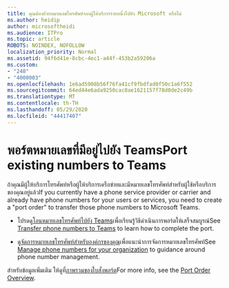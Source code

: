 ```yaml
---
title: คุณต้องย้ายหมายเลขโทรศัพท์จากผู้ให้บริการรายหนึ่งไปยัง Microsoft หรือไม่
ms.author: heidip
author: microsoftheidi
ms.audience: ITPro
ms.topic: article
ROBOTS: NOINDEX, NOFOLLOW
localization_priority: Normal
ms.assetid: 94f6d41e-8cbc-4ec1-a44f-453b2a59206a
ms.custom:
- "248"
- "4000003"
ms.openlocfilehash: 1e6ad5908b56f76fa41cf9fbdfad0f50c1a6f552
ms.sourcegitcommit: 64ed44e6ada9250cac8ae1621157f78d0de2c49b
ms.translationtype: MT
ms.contentlocale: th-TH
ms.lasthandoff: 05/29/2020
ms.locfileid: "44417407"
---
```

# <a name="port-existing-numbers-to-teams"></a><span data-ttu-id="e7ee3-102">พอร์ตหมายเลขที่มีอยู่ไปยัง Teams</span><span class="sxs-lookup"><span data-stu-id="e7ee3-102">Port existing numbers to Teams</span></span>

<span data-ttu-id="e7ee3-103">ถ้าคุณมีผู้ให้บริการโทรศัพท์หรือผู้ให้บริการเครือข่ายและมีหมายเลขโทรศัพท์สําหรับผู้ใช้หรือบริการของคุณอยู่แล้ว</span><span class="sxs-lookup"><span data-stu-id="e7ee3-103">If you currently have a phone service provider or carrier and already have phone numbers for your users or services, you need to create a "port order" to transfer those phone numbers to Microsoft Teams.</span></span>

- <span data-ttu-id="e7ee3-104">โปรดดู[โอนหมายเลขโทรศัพท์ไปยัง Teams](https://docs.microsoft.com/microsoftteams/phone-number-calling-plans/transfer-phone-numbers-to-teams)เพื่อเรียนรู้วิธีดําเนินการพอร์ตให้เสร็จสมบูรณ์</span><span class="sxs-lookup"><span data-stu-id="e7ee3-104">See [Transfer phone numbers to Teams](https://docs.microsoft.com/microsoftteams/phone-number-calling-plans/transfer-phone-numbers-to-teams) to learn how to complete the port.</span></span> 

- <span data-ttu-id="e7ee3-105">ดู[จัดการหมายเลขโทรศัพท์สําหรับองค์กรของคุณ](https://docs.microsoft.com/microsoftteams/manage-phone-numbers-for-your-organization/manage-phone-numbers-for-your-organization)เพื่อแนะนําการจัดการหมายเลขโทรศัพท์</span><span class="sxs-lookup"><span data-stu-id="e7ee3-105">See [Manage phone numbers for your organization](https://docs.microsoft.com/microsoftteams/manage-phone-numbers-for-your-organization/manage-phone-numbers-for-your-organization) to guidance around phone number management.</span></span> 

<span data-ttu-id="e7ee3-106">สําหรับข้อมูลเพิ่มเติม ให้ดูที่[ภาพรวมของใบสั่งพอร์ต](https://docs.microsoft.com/MicrosoftTeams/phone-number-calling-plans/port-order-overview)</span><span class="sxs-lookup"><span data-stu-id="e7ee3-106">For more info, see the [Port Order Overview](https://docs.microsoft.com/MicrosoftTeams/phone-number-calling-plans/port-order-overview).</span></span>  